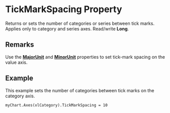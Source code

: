 
# TickMarkSpacing Property

Returns or sets the number of categories or series between tick marks. Applies only to category and series axes. Read/write  **Long**.


## Remarks

Use the  **[MajorUnit](46d4d4e0-f285-2800-f539-72e7acb98948.md)** and  **[MinorUnit](9da86e1c-dfc2-49c8-e6bd-1e5529b2da33.md)** properties to set tick-mark spacing on the value axis.


## Example

This example sets the number of categories between tick marks on the category axis.


```
myChart.Axes(xlCategory).TickMarkSpacing = 10
```

